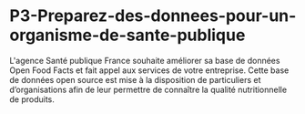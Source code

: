 # P3-Preparez-des-donnees-pour-un-organisme-de-sante-publique


L'agence Santé publique France souhaite améliorer sa base de données Open Food Facts et fait appel aux services de votre entreprise. 
Cette base de données open source est mise à la disposition de particuliers et d’organisations afin de leur permettre de connaître la qualité nutritionnelle de produits. 
